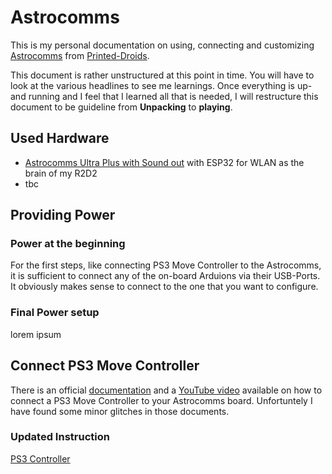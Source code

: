 # Astrocomms
This is my personal documentation on using, connecting and customizing [Astrocomms](https://www.printed-droid.com/kb/astrocomms/) from [Printed-Droids](https://www.printed-droid.com/).

This document is rather unstructured at this point in time. You will have to look at the various headlines to see me learnings. Once everything is up-and running and I feel that I learned all that is needed, I will restructure this document to be guideline from **Unpacking** to **playing**.


## Used Hardware
* [Astrocomms Ultra Plus with Sound out](https://shop.printed-droid.com/produkt/astrocomms-ultra-plus-with-sound-out/) with ESP32 for WLAN as the brain of my R2D2
* tbc

## Providing Power
### Power at the beginning
For the first steps, like connecting PS3 Move Controller to the Astrocomms, it is sufficient to connect any of the on-board Arduions via their USB-Ports. It obviously makes sense to connect to the one that you want to configure.

### Final Power setup
lorem ipsum

## Connect PS3 Move Controller
There is an official [documentation](https://www.printed-droid.com/kb/pairing-ps-move-controllers/) and a [YouTube video](https://www.youtube.com/watch?v=IC9cXuCXJSE) available on how to connect a PS3 Move Controller to your Astrocomms board. Unfortuntely I have found some minor glitches in those documents.

### Updated Instruction
[PS3 Controller](./PS3_Controller.md)

